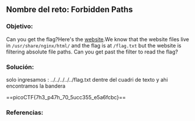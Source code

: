 ## Nombre del reto: Forbidden Paths


### Objetivo:
Can you get the flag?Here's the [website](http://saturn.picoctf.net:55827/).We know that the website files live in `/usr/share/nginx/html/` and the flag is at `/flag.txt` but the website is filtering absolute file paths. Can you get past the filter to read the flag?


### Solución:
solo ingresamos :
../../../../../flag.txt dentre del cuadri de texto y ahi encontramos la bandera 

==picoCTF{7h3_p47h_70_5ucc355_e5a6fcbc}==

### Referencias:
